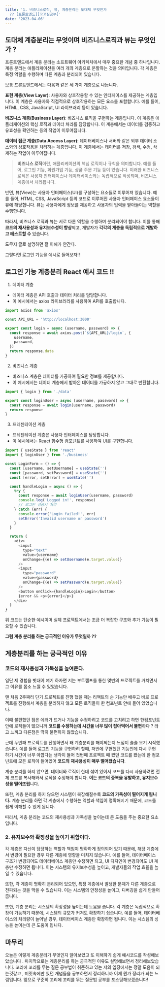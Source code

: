 ```yaml
---
title: '1. 비즈니스로직, 뷰, 계층분리는 도대체 무엇인가
  ?? [프론트엔드][꼬꼬질공부]'
date: '2023-04-06'
---
```


## 도대체 계층분리는 무엇이며 비즈니스로직과 뷰는 무엇인가 ?

프론트엔드에서 계층 분리는 소프트웨어 아키텍처에서 매우 중요한 개념 중 하나입니다. 계층 분리는 애플리케이션을 여러 개의 계층으로 분할하는 것을 의미입니다. 각 계층은 특정 역할을 수행하며 다른 계층과 분리되어 있습니다.

보통 프론트엔드에서는 다음과 같은 세 가지 계층으로 나눕니다.

**표현 계층(View Layer)**: 사용자와 상호작용할 수 있는 인터페이스를 제공하는 계층입니다. 이 계층은 사용자와 직접적으로 상호작용하는 모든 요소를 포함합니다. 예를 들어, HTML, CSS, JavaScript, UI 라이브러리 등이 있습니다.

**비즈니스 계층(Business Layer)**: 비즈니스 로직을 구현하는 계층입니다. 이 계층은 애플리케이션의 핵심 로직과 데이터 처리를 담당합니다. 이 계층에서는 데이터를 검증하고 유효성을 확인하는 등의 작업이 이루어집니다.

**데이터 접근 계층(Data Access Layer)**: 데이터베이스나 서버와 같은 외부 데이터 소스와의 상호작용을 처리하는 계층입니다. 이 계층에서는 데이터를 저장, 검색, 수정, 삭제하는 작업이 이루어집니다.

> **비즈니스 로직**이란, 애플리케이션의 핵심 로직이나 규칙을 의미합니다. 예를 들어, 로그인 기능, 회원가입 기능, 상품 주문 기능 등이 있습니다. 이러한 비즈니스 로직은 사용자 인터페이스나 데이터베이스와는 독립적으로 작성되며, 비즈니스 계층에서 처리됩니다.

반면, 뷰(View)는 사용자 인터페이스(UI)를 구성하는 요소들로 이루어져 있습니다. 예를 들어, HTML, CSS, JavaScript 등의 코드로 이루어진 사용자 인터페이스 요소들이 뷰에 해당합니다. 뷰는 사용자에게 정보를 제공하고 사용자의 입력을 받아들이는 역할을 수행합니다.

따라서, 비즈니스 로직과 뷰는 서로 다른 역할을 수행하며 분리되어야 합니다. 이를 통해 **코드의 재사용성과 유지보수성이 향상**되고, 개발자가 **각각의 계층을 독립적으로 개발하고 테스트할 수** 있습니다.

도무지 글로 설명하면 잘 이해가 안간다.

그렇다면 로그인 기능을 예시로 들어보자!!

## 로그인 기능 계층분리 React 예시 코드 !!

1. 데이터 계층

- 데이터 계층은 API 호출과 데이터 처리를 담당합니다.
- 이 예시에서는 axios 라이브러리를 사용하여 API를 호출합니다.

```js
import axios from 'axios'

const API_URL = 'http://localhost:3000'

export const login = async (username, password) => {
  const response = await axios.post(`${API_URL}/login`, {
    username,
    password,
  })
  return response.data
}
```

2. 비즈니스 계층

- 비즈니스 계층은 데이터를 가공하여 필요한 정보를 제공합니다.
- 이 예시에서는 데이터 계층에서 받아온 데이터를 가공하지 않고 그대로 반환합니다.

```js
import { login } from './data'

export const loginUser = async (username, password) => {
  const response = await login(username, password)
  return response
}
```

3. 프레젠테이션 계층

- 프레젠테이션 계층은 사용자 인터페이스를 담당합니다.
- 이 예시에서는 React 함수형 컴포넌트를 사용하여 UI를 구현합니다.

```js
import { useState } from 'react'
import { loginUser } from './business'

const LoginForm = () => {
  const [username, setUsername] = useState('')
  const [password, setPassword] = useState('')
  const [error, setError] = useState('')

  const handleLogin = async () => {
    try {
      const response = await loginUser(username, password)
      console.log('Logged in!', response)
      // 로그인 성공시 처리
    } catch (err) {
      console.error('Login failed!', err)
      setError('Invalid username or password')
    }
  }

  return (
    <div>
      <input
        type="text"
        value={username}
        onChange={(e) => setUsername(e.target.value)}
      />
      <input
        type="password"
        value={password}
        onChange={(e) => setPassword(e.target.value)}
      />
      <button onClick={handleLogin}>Login</button>
      {error && <p>{error}</p>}
    </div>
  )
}
```

위 코드는 단순한 예시이며 실제 프로젝트에서는 조금 더 복잡한 구조와 추가 기능이 필요할 수 있습니다.

**그럼 계층 분리를 하는 궁극적인 이유가 무엇일까 ??**

## 계층분리를 하는 궁극적인 이유

### 코드의 재사용성과 가독성을 높여준다.

일단 제 경험을 빗대어 얘기 하자면 저는 부트캠프를 통한 몇번의 프로젝트를 거치면서 그 이유를 몸소 느낄 수 있었습니다.

맨 처음 2주짜리 단기 프로젝트를 진행 했을 때는 리액트의 순 기능만 배우고 바로 프로젝트를 진행해서 계층을 분리하지 않고 모든 로직들이 한 컴포넌트 안에 들어 있었습니다.

이때 불편했던 점은 에러가 뜨거나 기능을 수정하려고 코드를 고치려고 하면 한컴포넌트안에 로직들이 많으니까 **코드를 수정하는데 시간을 너무 많이 잡아먹어서 불편**하다 ? 라고 느끼고 다른점은 딱히 불편하지 않았습니다.

근데 두번째 프로젝트를 진행하면서 왜 계층분리를 해야되는지 느낌이 슬슬 오기 시작했습니다.
예를 들어 로그인 기능을 구현하려 할때, 저번에 구현했던 기능인데 다시 구현 하기 시간이 너무 아깝다는 생각이 들어 첫번째 프로젝트 때 짰던 코드를 봤는데 한 컴포넌트에 모든 로직이 들어있어 **코드의** **재사용성이 매우 떨어졌습니다**.

계층 분리를 하지 않으면, 데이터와 로직이 한데 섞여 있어서 코드를 다시 사용하려면 전체 코드를 복사해와서 로직을 수정해야 합니다. **이는 코드의 중복을 유발하고, 유지보수성을 떨어뜨립**니다.

또한, 계층 분리를 하지 않으면 시스템이 복잡해질수록 **코드의 가독성이 떨어지게 됩니다.** 계층 분리를 하면 각 계층에서 수행하는 역할과 책임이 명확해지기 때문에, 코드를 쉽게 이해할 수 있게 됩니다.

따라서, 계층 분리는 코드의 재사용성과 가독성을 높이는데 큰 도움을 주는 중요한 요소입니다.

### 2. 유지보수와 확정성을 높이기 위함이다.

각 계층은 자신이 담당하는 역할과 책임이 명확하게 정의되어 있기 때문에, 해당 계층에서 변경이 필요한 경우 다른 계층에 영향을 미치지 않습니다.
예를 들어, 데이터베이스 구조가 변경되어도 데이터베이스 계층만 수정하면 되고, UI 디자인이 변경되어도 UI 계층만 수정하면 됩니다. 이는 시스템의 유지보수성을 높이고, 개발자들의 작업 효율을 높일 수 있습니다.

또한, 각 계층이 명확히 분리되어 있으면, 특정 계층에서 발생한 문제가 다른 계층으로 전파되는 것을 막을 수 있습니다. 이는 시스템의 안정성을 높이고, 디버깅을 쉽게 만들어 줍니다.

또한, 계층 분리는 시스템의 확장성을 높이는데 도움을 줍니다. 각 계층은 독립적으로 확장이 가능하기 때문에, 시스템의 규모가 커져도 확장하기 쉽습니다. 예를 들어, 데이터베이스의 처리량이 늘어날 경우, 데이터베이스 계층만 확장하면 됩니다. 이는 시스템의 성능을 높이는데 큰 도움이 됩니다.

## 마무리

오늘은 이렇게 계층분리가 무엇인지 알아보았고 또 이해하기 쉽게 예시코드를 작성해보았습니다 . 마지막으로는 계층분리를 하는 궁극적인 이유도 설명해보면서 정리해보았습니다. 꼬리에 꼬리를 무는 질문 공부법이 취준하고 있는 저의 입장에서는 정말 도움이 되는것같고 , 머릿속에만 있던 개념들을 공부하면서 정리하니까 이제 뭔가 정리가 되는 느낌입니다. 앞으로 꾸준히 꼬리에 꼬리를 무는 질문법 공부를 포스팅해보겠습니다!
